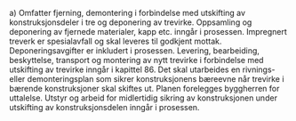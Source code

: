 a) Omfatter fjerning, demontering i forbindelse med utskifting av konstruksjonsdeler i tre og deponering av trevirke. Oppsamling og deponering av fjernede materialer, kapp etc. inngår i prosessen. Impregnert treverk er spesialavfall og skal leveres til godkjent mottak. Deponeringsavgifter er inkludert i prosessen.
Levering, bearbeiding, beskyttelse, transport og montering av nytt trevirke i forbindelse med utskifting av trevirke inngår i kapittel 86.
Det skal utarbeides en rivnings- eller demonteringsplan som sikrer konstruksjonens bæreevne når trevirke i bærende konstruksjoner skal skiftes ut. Planen forelegges byggherren for uttalelse. Utstyr og arbeid for midlertidig sikring av konstruksjonen under utskifting av konstruksjonsdelen inngår i prosessen.

